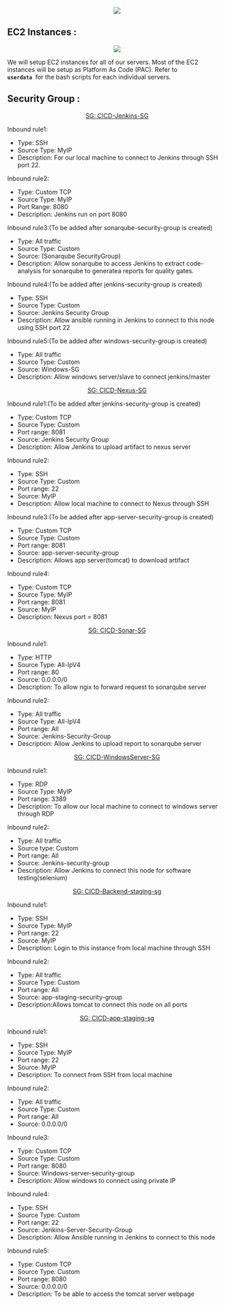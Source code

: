 <p align="center">
  <img src="https://user-images.githubusercontent.com/79030801/158134282-f1ff806c-318e-4221-afb0-7cb3849169cc.png" />
</p>

## EC2 Instances :
<p align="center">
  <img src="https://user-images.githubusercontent.com/79030801/158169098-d1ed585a-58bc-4a48-9a35-b1d29521673d.png" />
</p>

We will setup EC2 instances for all of our servers.
Most of the EC2 instances will be setup as Platform As Code (PAC). Refer to <code> <b>userdata</b> </code>for the bash scripts for each individual servers.

## Security Group : 
<p align="center">
  <ins>SG: CICD-Jenkins-SG</ins><br>
</p>
Inbound rule1: 
<ul style=“list-style-type:square”>
<li>Type: SSH</li>
<li>Source Type: MyIP</li>
<li>Description: For our local machine to connect to Jenkins through SSH port 22.</li>
</ul>
Inbound rule2:
<ul style=“list-style-type:square”>
<li>Type: Custom TCP</li>
<li>Source Type: MyIP</li>
<li>Port Range: 8080</li>
<li>Description: Jenkins run on port 8080</li>
</ul>
Inbound rule3:(To be added after sonarqube-security-group is created)
<ul style=“list-style-type:square”>
<li>Type: All traffic</li>
<li>Source Type: Custom</li>
<li>Source: (Sonarqube SecurityGroup)</li>
<li>Description: Allow sonarqube to access Jenkins to extract code-analysis for sonarqube to generatea reports for quality gates.</li>
</ul>
Inbound rule4:(To be added after jenkins-security-group is created)
<ul style=“list-style-type:square”>
<li>Type: SSH</li>
<li>Source Type: Custom</li>
<li>Source: Jenkins Security Group</li>
<li>Description: Allow ansible running in Jenkins to connect to this node using SSH port 22</li>
</ul>
Inbound rule5:(To be added after windows-security-group is created)
<ul style=“list-style-type:square”>
<li>Type: All traffic</li>
<li>Source Type: Custom</li>
<li>Source: Windows-SG</li>
<li>Description: Allow windows server/slave to connect jenkins/master</li>
</ul>


<p align="center">
  <ins>SG: CICD-Nexus-SG</ins><br>
</p>
Inbound rule1:(To be added after jenkins-security-group is created)
<ul style=“list-style-type:square”>
<li>Type: Custom TCP</li>
<li>Source Type: Custom</li>
  <li>Port range: 8081</li>
<li>Source: Jenkins Security Group</li>
<li>Description: Allow Jenkins to upload artifact to nexus server</li>
</ul>

Inbound rule2:
<ul style=“list-style-type:square”>
<li>Type: SSH</li>
<li>Source Type: Custom</li>
  <li>Port range: 22</li>
<li>Source: MyIP</li>
<li>Description: Allow local machine to connect to Nexus through SSH</li>
</ul>

Inbound rule3:(To be added after app-server-security-group is created)
<ul style=“list-style-type:square”>
<li>Type: Custom TCP</li>
<li>Source Type: Custom</li>
  <li>Port range: 8081</li>
<li>Source: app-server-security-group</li>
<li>Description: Allows app server(tomcat) to download artifact</li>
</ul>

Inbound rule4:
<ul style=“list-style-type:square”>
<li>Type: Custom TCP</li>
<li>Source Type: MyIP</li>
  <li>Port range: 8081</li>
<li>Source: MyIP</li>
<li>Description: Nexus port = 8081</li>
</ul>

<p align="center">
  <ins>SG: CICD-Sonar-SG</ins><br>
</p>
Inbound rule1:
<ul style=“list-style-type:square”>
<li>Type: HTTP</li>
<li>Source Type: All-IpV4</li>
  <li>Port range: 80</li>
<li>Source: 0.0.0.0/0</li>
<li>Description: To allow ngix to forward request to sonarqube server</li>
</ul>

Inbound rule2:
<ul style=“list-style-type:square”>
<li>Type: All traffic</li>
<li>Source Type: All-IpV4</li>
  <li>Port range: All</li>
<li>Source: Jenkins-Security-Group</li>
<li>Description: Allow Jenkins to upload report to sonarqube server</li>
</ul>

<p align="center">
  <ins>SG: CICD-WindowsServer-SG</ins><br>
</p>
Inbound rule1:
<ul style=“list-style-type:square”>
<li>Type: RDP</li>
<li>Source Type: MyIP</li>
  <li>Port range: 3389</li>
<li>Description: To allow our local machine to connect to windows server through RDP</li>
</ul>

Inbound rule2:
<ul style=“list-style-type:square”>
<li>Type: All traffic</li>
<li>Source type: Custom</li>
  <li>Port range: All</li>
  <li>Source: Jenkins-security-group</li>
<li>Description: Allow Jenkins to connect this node for software testing(selenium)</li>
</ul>

<p align="center">
  <ins>SG: CICD-Backend-staging-sg</ins><br>
</p>
Inbound rule1:
<ul style=“list-style-type:square”>
<li>Type: SSH</li>
<li>Source Type: MyIP</li>
  <li>Port range: 22</li>
  <li>Source: MyIP</li>
<li>Description: Login to this instance from local machine through SSH</li>
</ul>

Inbound rule2:
<ul style=“list-style-type:square”>
<li>Type: All traffic</li>
<li>Source Type: Custom</li>
  <li>Port range: All</li>
  <li>Source: app-staging-security-group</li>
<li>Description:Allows tomcat to connect this node on all ports</li>
</ul>

<p align="center">
  <ins>SG: CICD-app-staging-sg</ins><br>
</p>
Inbound rule1:
<ul style=“list-style-type:square”>
<li>Type: SSH</li>
<li>Source Type: MyIP</li>
  <li>Port range: 22</li>
  <li>Source: MyIP</li>
<li>Description: To connect from SSH from local machine</li>
</ul>

Inbound rule2:
<ul style=“list-style-type:square”>
<li>Type: All traffic</li>
<li>Source Type: Custom</li>
  <li>Port range: All</li>
  <li>Source: 0.0.0.0/0</li>
</ul>

Inbound rule3:
<ul style=“list-style-type:square”>
<li>Type: Custom TCP</li>
<li>Source Type: Custom</li>
  <li>Port range: 8080</li>
  <li>Source: Windows-server-security-group</li>
<li>Description: Allow windows to connect using private IP</li>
</ul>

Inbound rule4:
<ul style=“list-style-type:square”>
<li>Type: SSH</li>
<li>Source Type: Custom</li>
  <li>Port range: 22</li>
  <li>Source: Jenkins-Server-Security-Group</li>
<li>Description: Allow Ansible running in Jenkins to connect to this node</li>
</ul>

Inbound rule5:
<ul style=“list-style-type:square”>
<li>Type: Custom TCP</li>
<li>Source Type: Custom</li>
  <li>Port range: 8080</li>
  <li>Source: 0.0.0.0/0</li>
<li>Description: To be able to access the tomcat server webpage</li>
</ul>




